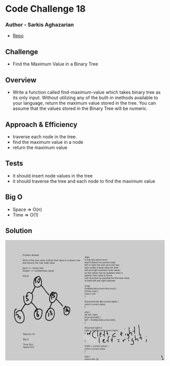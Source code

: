 Code Challenge 18
=========================================================
### Author - Sarkis Aghazarian

* [Repo](https://github.com/sarkis74/data-structures-and-algorithms/tree/master/401-code-challenges/FindMaxVal_binary_tree)


## Challenge
* Find the Maximum Value in a Binary Tree 

## Overview
* Write a function called find-maximum-value which takes binary tree as its only input. Without utilizing any of the built-in methods available to your language, return the maximum value stored in the tree. You can assume that the values stored in the Binary Tree will be numeric.

## Approach & Efficiency
* traverse each node in the tree.
* find the maximum value in a node
* return the maximum value

## Tests
* it should insert node values in the tree
* it should traverse the tree and each node to find the maximum value

## Big O
* Space => O(n)
* Time => O(1)

## Solution
![Whiteboard](./findMaxdownload.png)